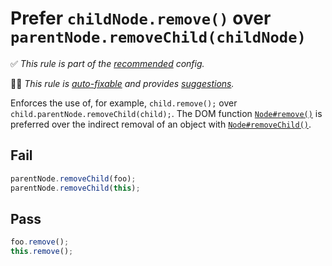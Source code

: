 # Prefer `childNode.remove()` over `parentNode.removeChild(childNode)`

✅ *This rule is part of the [recommended](https://github.com/sindresorhus/eslint-plugin-unicorn#recommended-config) config.*

🔧💡 *This rule is [auto-fixable](https://eslint.org/docs/user-guide/command-line-interface#fixing-problems) and provides [suggestions](https://eslint.org/docs/developer-guide/working-with-rules#providing-suggestions).*

Enforces the use of, for example, `child.remove();` over `child.parentNode.removeChild(child);`. The DOM function [`Node#remove()`](https://developer.mozilla.org/en-US/docs/Web/API/ChildNode/remove) is preferred over the indirect removal of an object with [`Node#removeChild()`](https://developer.mozilla.org/en-US/docs/Web/API/Node/removeChild).

## Fail

```js
parentNode.removeChild(foo);
parentNode.removeChild(this);
```

## Pass

```js
foo.remove();
this.remove();
```
